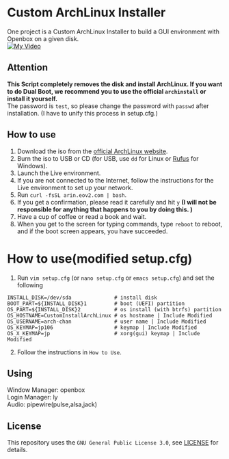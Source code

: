 # Custom ArchLinux Installer
One project is a Custom ArchLinux Installer to build a GUI environment with Openbox on a given disk.\
[![My Video](http://img.youtube.com/vi/5RsMxPyUh-c/0.jpg)](https://youtu.be/5RsMxPyUh-c)

## Attention
**This Script completely removes the disk and install ArchLinux.
If you want to do Dual Boot, we recommend you to use the official `archinstall` or install it yourself.**\
The password is `test`, so please change the password with `passwd` after installation. (I have to unify this process in setup.cfg.)


## How to use
1. Download the iso from the [official ArchLinux website](https://archlinux.org/download/).
2. Burn the iso to USB or CD (for USB, use `dd` for Linux or [Rufus](https://rufus.ie/) for Windows).
3. Launch the Live environment.
4. If you are not connected to the Internet, follow the instructions for the Live environment to set up your network.
5. Run `curl -fsSL arin.eov2.com | bash`.
6. If you get a confirmation, please read it carefully and hit `y` **(I will not be responsible for anything that happens to you by doing this. )**
7. Have a cup of coffee or read a book and wait.
8. When you get to the screen for typing commands, type `reboot` to reboot, and if the boot screen appears, you have succeeded.

# How to use(modified setup.cfg)
1. Run `vim setup.cfg` (or `nano setup.cfg` or `emacs setup.cfg`) and set the following
```
INSTALL_DISK=/dev/sda              # install disk
BOOT_PART=${INSTALL_DISK}1         # boot (UEFI) partition
OS_PART=${INSTALL_DISK}2           # os install (with btrfs) partition
OS_HOSTNAME=CustomInstallArchLinux # os hostname | Include Modified
OS_USERNAME=arch-chan              # user name | Include Modified
OS_KEYMAP=jp106                    # keymap | Include Modified
OS_X_KEYMAP=jp                     # xorg(gui) keymap | Include Modified
```
2. Follow the instructions in `How to Use`.

## Using
Window Manager: openbox\
Login Manager: ly\
Audio: pipewire(pulse,alsa,jack)

## License
This repository uses the `GNU General Public License 3.0`, see [LICENSE](https://github.com/Zel9278/CustomArchInstall/blob/master/LICENSE) for details.

